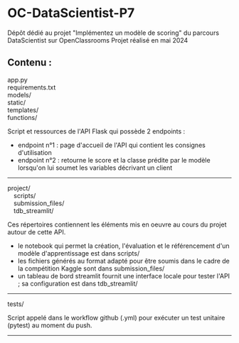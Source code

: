 # OC-DataScientist-P7
Dépôt dédié au projet "Implémentez un modèle de scoring" du parcours DataScientist sur OpenClassrooms
Projet réalisé en mai 2024

**Contenu :**
------------------------------------------
app.py  
requirements.txt  
models/  
static/  
templates/  
functions/  

Script et ressources de l'API Flask qui possède 2 endpoints :
- endpoint n°1 : page d'accueil de l'API qui contient les consignes d'utilisation
- endpoint n°2 : retourne le score et la classe prédite par le modèle lorsqu'on lui soumet les variables décrivant un client

------------------------------------------
project/  
&emsp;scripts/  
&emsp;submission_files/  
&emsp;tdb_streamlit/  

Ces répertoires contiennent les éléments mis en oeuvre au cours du projet autour de cette API.
- le notebook qui permet la création, l'évaluation et le référencement d'un modèle d'apprentissage est dans scripts/
- les fichiers générés au format adapté pour être soumis dans le cadre de la compétition Kaggle sont dans submission_files/
- un tableau de bord streamlit fournit une interface locale pour tester l'API ; sa configuration est dans tdb_streamlit/

------------------------------------------
tests/

Script appelé dans le workflow github (.yml) pour exécuter un test unitaire (pytest) au moment du push.

------------------------------------------

